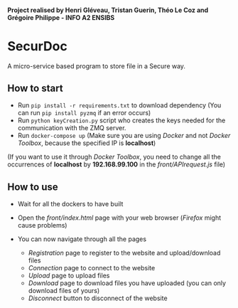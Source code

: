 #### Project realised by Henri Gléveau, Tristan Guerin, Théo Le Coz and Grégoire Philippe - INFO A2 ENSIBS
# SecurDoc

A micro-service based program to store file in a Secure way.

## How to start

- Run `pip install -r requirements.txt` to download dependency (You can run `pip install pyzmq` if an error occurs)
- Run `python keyCreation.py` script who creates the keys needed for the communication with the ZMQ server.
- Run `docker-compose up` (Make sure you are using *Docker* and not *Docker Toolbox*, because the specified IP is **localhost**)

(If you want to use it through *Docker Toolbox*, you need to change all the occurrences of **localhost** by
**192.168.99.100** in the *front/APIrequest.js* file)

## How to use 

- Wait for all the dockers to have built

- Open the *front/index.html* page with your web browser (*Firefox* might cause problems)
- You can now navigate through all the pages
    - *Registration* page to register to the website and upload/download files
    - *Connection* page to connect to the website
    - *Upload* page to upload files
    - *Download* page to download files you have uploaded (you can only download files of yours)
    - *Disconnect* button to disconnect of the website